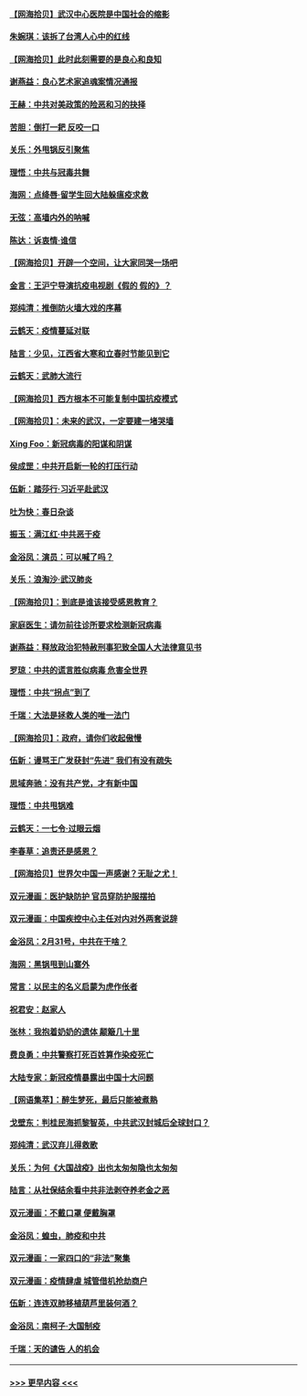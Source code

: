 #### [【网海拾贝】武汉中心医院是中国社会的缩影](../pages/nsc993/n11946574.md?t=03181102) 
#### [朱婉琪：该拆了台湾人心中的红线](../pages/nsc993/n11946959.md?t=03181102) 
#### [【网海拾贝】此时此刻需要的是良心和良知](../pages/nsc993/n11945471.md?t=03181102) 
#### [谢燕益：良心艺术家追魂案情况通报](../pages/nsc993/n11945327.md?t=03181102) 
#### [王赫：中共对美政策的险恶和习的抉择](../pages/nsc993/n11944942.md?t=03181102) 
#### [苦胆：倒打一耙 反咬一口](../pages/nsc993/n11944542.md?t=03181102) 
#### [关乐：外甩锅反引聚焦](../pages/nsc993/n11944211.md?t=03181102) 
#### [理悟：中共与冠毒共舞](../pages/nsc993/n11944197.md?t=03181102) 
#### [海网：点绛唇‧留学生回大陆躲瘟疫求救](../pages/nsc993/n11944043.md?t=03181102) 
#### [无弦：高墙内外的呐喊](../pages/nsc993/n11943684.md?t=03181102) 
#### [陈达：诉衷情·谁信](../pages/nsc993/n11942899.md?t=03181102) 
#### [【网海拾贝】开辟一个空间，让大家同哭一场吧](../pages/nsc993/n11942165.md?t=03181102) 
#### [金言：王沪宁导演抗疫电视剧《假的 假的》？](../pages/nsc993/n11941510.md?t=03181102) 
#### [郑纯清：推倒防火墙大戏的序幕](../pages/nsc993/n11940838.md?t=03181102) 
#### [云鹤天：疫情蔓延对联](../pages/nsc993/n11940579.md?t=03181102) 
#### [陆言：少见，江西省大寒和立春时节能见到它](../pages/nsc993/n11939983.md?t=03181102) 
#### [云鹤天：武肺大流行](../pages/nsc993/n11939902.md?t=03181102) 
#### [【网海拾贝】西方根本不可能复制中国抗疫模式](../pages/nsc993/n11939725.md?t=03181102) 
#### [【网海拾贝】：未来的武汉，一定要建一堵哭墙](../pages/nsc993/n11938684.md?t=03181102) 
#### [Xing Foo：新冠病毒的阳谋和阴谋](../pages/nsc993/n11936086.md?t=03181102) 
#### [侯成罡：中共开启新一轮的打压行动](../pages/nsc993/n11935730.md?t=03181102) 
#### [伍新：踏莎行‧习近平赴武汉](../pages/nsc993/n11935157.md?t=03181102) 
#### [吐为快：春日杂谈](../pages/nsc993/n11934776.md?t=03181102) 
#### [振玉：满江红‧中共恶于疫](../pages/nsc993/n11934647.md?t=03181102) 
#### [金浴凤：演员：可以喊了吗？](../pages/nsc993/n11934602.md?t=03181102) 
#### [关乐：浪淘沙·武汉肺炎](../pages/nsc993/n11931792.md?t=03181102) 
#### [【网海拾贝】：到底是谁该接受感恩教育？](../pages/nsc993/n11931552.md?t=03181102) 
#### [家庭医生：请勿前往诊所要求检测新冠病毒](../pages/nsc993/n11929190.md?t=03181102) 
#### [谢燕益：释放政治犯特赦刑事犯致全国人大法律意见书](../pages/nsc993/n11928978.md?t=03181102) 
#### [罗琼：中共的谎言胜似病毒 危害全世界](../pages/nsc993/n11922636.md?t=03181102) 
#### [理悟：中共“拐点”到了](../pages/nsc993/n11928496.md?t=03181102) 
#### [千瑞：大法是拯救人类的唯一法门](../pages/nsc993/n11927637.md?t=03181102) 
#### [【网海拾贝】：政府，请你们收起傲慢](../pages/nsc993/n11926932.md?t=03181102) 
#### [伍新：谩骂王广发获封“先进” 我们有没有疏失](../pages/nsc993/n11926101.md?t=03181102) 
#### [思域奔驰：没有共产党，才有新中国](../pages/nsc993/n11926058.md?t=03181102) 
#### [理悟：中共甩锅难](../pages/nsc993/n11925355.md?t=03181102) 
#### [云鹤天：一七令·过眼云烟](../pages/nsc993/n11925284.md?t=03181102) 
#### [李春草：追责还是感恩？](../pages/nsc993/n11925274.md?t=03181102) 
#### [【网海拾贝】世界欠中国一声感谢？无耻之尤！](../pages/nsc993/n11925239.md?t=03181102) 
#### [双元漫画：医护缺防护 官员穿防护服摆拍](../pages/nsc993/n11923899.md?t=03181102) 
#### [双元漫画：中国疾控中心主任对内对外两套说辞](../pages/nsc993/n11921994.md?t=03181102) 
#### [金浴凤：2月31号，中共在干啥？](../pages/nsc993/n11922706.md?t=03181102) 
#### [海网：黑锅甩到山寨外](../pages/nsc993/n11922688.md?t=03181102) 
#### [常言：以民主的名义启蒙为虎作伥者](../pages/nsc993/n11922217.md?t=03181102) 
#### [祝君安：赵家人](../pages/nsc993/n11922209.md?t=03181102) 
#### [张林：我抱着奶奶的遗体 颠簸几十里](../pages/nsc993/n11920945.md?t=03181102) 
#### [费良勇：中共警察打死百姓算作染疫死亡](../pages/nsc993/n11919264.md?t=03181102) 
#### [大陆专家：新冠疫情暴露出中国十大问题](../pages/nsc993/n11919187.md?t=03181102) 
#### [【网语集萃】：醉生梦死，最后只能被煮熟](../pages/nsc993/n11918994.md?t=03181102) 
#### [戈壁东：判桂民海抓黎智英，中共武汉封城后全球封口？](../pages/nsc993/n11917982.md?t=03181102) 
#### [郑纯清：武汉弃儿得救歌](../pages/nsc993/n11917881.md?t=03181102) 
#### [关乐：为何《大国战疫》出也太匆匆隐也太匆匆](../pages/nsc993/n11917792.md?t=03181102) 
#### [陆言：从社保结余看中共非法剥夺养老金之恶](../pages/nsc993/n11917084.md?t=03181102) 
#### [双元漫画：不戴口罩 便戴胸罩](../pages/nsc993/n11916447.md?t=03181102) 
#### [金浴凤：蝗虫，肺疫和中共](../pages/nsc993/n11916904.md?t=03181102) 
#### [双元漫画：一家四口的“非法”聚集](../pages/nsc993/n11916378.md?t=03181102) 
#### [双元漫画：疫情肆虐 城管借机抢劫商户](../pages/nsc993/n11916310.md?t=03181102) 
#### [伍新：连连双肺移植葫芦里装何酒？](../pages/nsc993/n11913667.md?t=03181102) 
#### [金浴凤：南柯子·大国制疫](../pages/nsc993/n11913657.md?t=03181102) 
#### [千瑞：天的谴告  人的机会](../pages/nsc993/n11913309.md?t=03181102) 

----
#### [ >>> 更早内容 <<< ](../indexes/nsc993-earlier.md)
